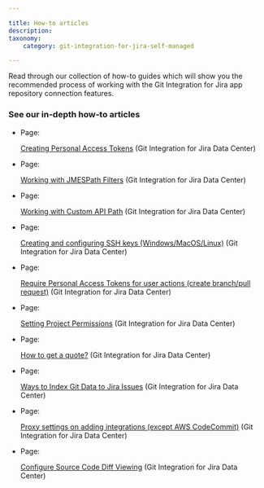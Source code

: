 ```yaml
---

title: How-to articles
description:
taxonomy:
    category: git-integration-for-jira-self-managed

---
```


Read through our collection of how-to guides which will show you the recommended process of working with the Git Integration for Jira app repository connection features.

### See our in-depth how-to articles

*   Page:

    [Creating Personal Access Tokens](/wiki/spaces/GIJDC/pages/107380737/Creating+Personal+Access+Tokens) (Git Integration for Jira Data Center)

*   Page:

    [Working with JMESPath Filters](/wiki/spaces/GIJDC/pages/135430238/Working+with+JMESPath+Filters) (Git Integration for Jira Data Center)

*   Page:

    [Working with Custom API Path](/wiki/spaces/GIJDC/pages/135331922/Working+with+Custom+API+Path) (Git Integration for Jira Data Center)

*   Page:

    [Creating and configuring SSH keys (Windows/MacOS/Linux)](/wiki/spaces/GIJDC/pages/183271450) (Git Integration for Jira Data Center)

*   Page:

    [Require Personal Access Tokens for user actions (create branch/pull request)](/wiki/spaces/GIJDC/pages/317390849) (Git Integration for Jira Data Center)

*   Page:

    [Setting Project Permissions](/wiki/spaces/GIJDC/pages/509444154/Setting+Project+Permissions) (Git Integration for Jira Data Center)

*   Page:

    [How to get a quote?](/wiki/spaces/GIJDC/pages/1165721603) (Git Integration for Jira Data Center)

*   Page:

    [Ways to Index Git Data to Jira Issues](/wiki/spaces/GIJDC/pages/1207828916/Ways+to+Index+Git+Data+to+Jira+Issues) (Git Integration for Jira Data Center)

*   Page:

    [Proxy settings on adding integrations (except AWS CodeCommit)](/wiki/spaces/GIJDC/pages/1808007195) (Git Integration for Jira Data Center)

*   Page:

    [Configure Source Code Diff Viewing](/wiki/spaces/GIJDC/pages/2054881287/Configure+Source+Code+Diff+Viewing) (Git Integration for Jira Data Center)